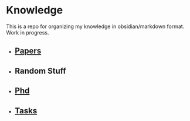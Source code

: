 # Knowledge

This is a repo for organizing my knowledge in obsidian/markdown format. Work in progress.

- ## [Papers](/papers.md)
- ## Random Stuff
- ## [Phd](/phd.md)
- ## [Tasks](/tasks.md) 
 